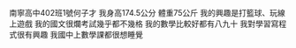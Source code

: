 南寧高中402班1號何子才
我身高174.5公分
體重75公斤
我的興趣是打籃球、玩線上遊戲
我的國文很爛考試幾乎都不幾格
我的數學比較好都有八九十
我對學習寫程式很有興趣
我國中上數學課都很想睡覺
